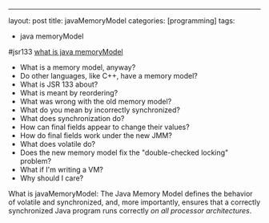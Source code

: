---
layout: post
title: javaMemoryModel
categories: [programming]
tags:
- java memoryModel

#jsr133
[what is java memoryModel](http://www.cs.umd.edu/~pugh/java/memoryModel/jsr-133-faq.htmlfef)
- What is a memory model, anyway?
- Do other languages, like C++, have a memory model?
- What is JSR 133 about?
- What is meant by reordering?
- What was wrong with the old memory model?
- What do you mean by incorrectly synchronized?
- What does synchronization do?
- How can final fields appear to change their values?
- How do final fields work under the new JMM?
- What does volatile do?
- Does the new memory model fix the "double-checked locking" problem?
- What if I'm writing a VM?
- Why should I care?


What is javaMemoryModel:
The Java Memory Model defines the behavior of volatile and synchronized, and, more importantly, 
ensures that a correctly synchronized Java program runs correctly *on all processor architectures*.
